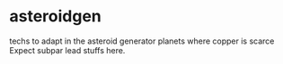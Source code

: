 # asteroidgen
techs to adapt in the asteroid generator planets where copper is scarce
Expect subpar lead stuffs here. 
